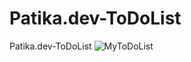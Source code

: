 # Patika.dev-ToDoList
Patika.dev-ToDoList
![MyToDoList](https://user-images.githubusercontent.com/90474810/166651577-52ad8cb5-11ab-4d51-b6b7-45435565645d.png)
